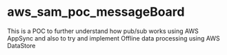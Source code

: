 # aws_sam_poc_messageBoard
This is a POC to further understand how pub/sub works using AWS AppSync and also to try and implement Offline data processing using AWS DataStore
